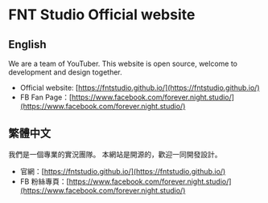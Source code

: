 # FNT Studio Official website
## English
We are a team of YouTuber.
This website is open source, welcome to development and design together.

* Official website: [https://fntstudio.github.io/](https://fntstudio.github.io/)
* FB Fan Page：[https://www.facebook.com/forever.night.studio/](https://www.facebook.com/forever.night.studio/)

## 繁體中文
我們是一個專業的實況團隊。
本網站是開源的，歡迎一同開發設計。

* 官網：[https://fntstudio.github.io/](https://fntstudio.github.io/)
* FB 粉絲專頁：[https://www.facebook.com/forever.night.studio/](https://www.facebook.com/forever.night.studio/)